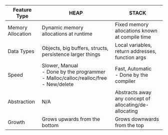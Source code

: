 | Feature Type      | HEAP                                                                                       | STACK                                                  |
| ----------------- | ------------------------------------------------------------------------------------------ | ------------------------------------------------------ |
| Memory Allocation | Dynamic memory allocations at runtime                                                      | Fixed memory allocations known at compile time         |
| Data Types        | Objects, big buffers, structs, persistence larger things                                   | Local variables, return addresses, function args       |
| Speed             | Slower, Manual<br>- Done by the programmer<br>- Malloc/calloc/realloc/free<br>- New/delete | Fast, Automatic<br>- Done by the compiler              |
| Abstraction       | N/A                                                                                        | Abstracts away any concept of allocating/de-allocating |
| Growth            | Grows upwards from the bottom                                                              | Grows downwards from the top                           |
